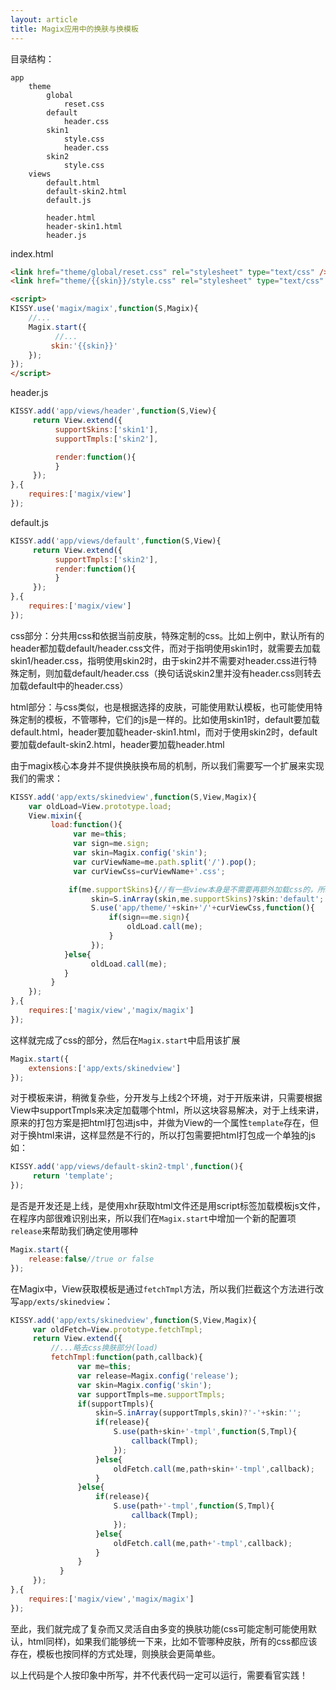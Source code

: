 ```yaml
---
layout: article
title: Magix应用中的换肤与换模板
---
```


目录结构：

    app
        theme
            global
                reset.css
            default
                header.css
            skin1
                style.css
                header.css
            skin2
                style.css
        views
            default.html
            default-skin2.html
            default.js

            header.html
            header-skin1.html
            header.js


index.html

```html
<link href="theme/global/reset.css" rel="stylesheet" type="text/css" />
<link href="theme/{{skin}}/style.css" rel="stylesheet" type="text/css" />

<script>
KISSY.use('magix/magix',function(S,Magix){
    //...
    Magix.start({
          //...
         skin:'{{skin}}'
    });
});
</script>
```

header.js
```javascript
KISSY.add('app/views/header',function(S,View){
     return View.extend({
          supportSkins:['skin1'],
          supportTmpls:['skin2'],

          render:function(){
          }
     });
},{
    requires:['magix/view']
});
```

default.js
```javascript
KISSY.add('app/views/default',function(S,View){
     return View.extend({
          supportTmpls:['skin2'],
          render:function(){
          }
     });
},{
    requires:['magix/view']
});
```

css部分：分共用css和依据当前皮肤，特殊定制的css。比如上例中，默认所有的header都加载default/header.css文件，而对于指明使用skin1时，就需要去加载skin1/header.css，指明使用skin2时，由于skin2并不需要对header.css进行特殊定制，则加载default/header.css（换句话说skin2里并没有header.css则转去加载default中的header.css）

html部分：与css类似，也是根据选择的皮肤，可能使用默认模板，也可能使用特殊定制的模板，不管哪种，它们的js是一样的。比如使用skin1时，default要加载default.html，header要加载header-skin1.html，而对于使用skin2时，default要加载default-skin2.html，header要加载header.html


由于magix核心本身并不提供换肤换布局的机制，所以我们需要写一个扩展来实现我们的需求：

```javascript
KISSY.add('app/exts/skinedview',function(S,View,Magix){
    var oldLoad=View.prototype.load;
    View.mixin({
         load:function(){
              var me=this;
              var sign=me.sign;
              var skin=Magix.config('skin');
              var curViewName=me.path.split('/').pop();
              var curViewCss=curViewName+'.css';

             if(me.supportSkins){//有一些view本身是不需要再额外加载css的，所以我们只处理可能要单独加载css的这一部分
                  skin=S.inArray(skin,me.supportSkins)?skin:'default';
                  S.use('app/theme/'+skin+'/'+curViewCss,function(){
                      if(sign==me.sign){
                          oldLoad.call(me);
                      }
                  });
            }else{
                  oldLoad.call(me);
            }
         }
    });
},{
    requires:['magix/view','magix/magix']
});
```

这样就完成了css的部分，然后在`Magix.start`中启用该扩展

```javascript
Magix.start({
    extensions:['app/exts/skinedview']
});
```

对于模板来讲，稍微复杂些，分开发与上线2个环境，对于开版来讲，只需要根据View中supportTmpls来决定加载哪个html，所以这块容易解决，对于上线来讲，原来的打包方案是把html打包进js中，并做为View的一个属性`template`存在，但对于换html来讲，这样显然是不行的，所以打包需要把html打包成一个单独的js如：

```javascript
KISSY.add('app/views/default-skin2-tmpl',function(){
     return 'template';
});
```

是否是开发还是上线，是使用xhr获取html文件还是用script标签加载模板js文件，在程序内部很难识别出来，所以我们在`Magix.start`中增加一个新的配置项`release`来帮助我们确定使用哪种

```javascript
Magix.start({
    release:false//true or false
});
```

在Magix中，View获取模板是通过`fetchTmpl`方法，所以我们拦截这个方法进行改写`app/exts/skinedview`：

```javascript
KISSY.add('app/exts/skinedview',function(S,View,Magix){
     var oldFetch=View.prototype.fetchTmpl;
     return View.extend({
         //...略去css换肤部分(load)
         fetchTmpl:function(path,callback){
               var me=this;
               var release=Magix.config('release');
               var skin=Magix.config('skin');
               var supportTmpls=me.supportTmpls;
               if(supportTmpls){
                   skin=S.inArray(supportTmpls,skin)?'-'+skin:'';
                   if(release){
                       S.use(path+skin+'-tmpl',function(S,Tmpl){
                           callback(Tmpl);
                       });
                   }else{
                       oldFetch.call(me,path+skin+'-tmpl',callback);
                   }
               }else{
                   if(release){
                       S.use(path+'-tmpl',function(S,Tmpl){
                           callback(Tmpl);
                       });
                   }else{
                       oldFetch.call(me,path+'-tmpl',callback);
                   }
               }
           }
     });
},{
    requires:['magix/view','magix/magix']
});
```

至此，我们就完成了复杂而又灵活自由多变的换肤功能(css可能定制可能使用默认，html同样)，如果我们能够统一下来，比如不管哪种皮肤，所有的css都应该存在，模板也按同样的方式处理，则换肤会更简单些。

以上代码是个人按印象中所写，并不代表代码一定可以运行，需要看官实践！
